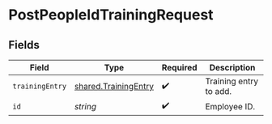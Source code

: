 # PostPeopleIdTrainingRequest


## Fields

| Field                                                               | Type                                                                | Required                                                            | Description                                                         |
| ------------------------------------------------------------------- | ------------------------------------------------------------------- | ------------------------------------------------------------------- | ------------------------------------------------------------------- |
| `trainingEntry`                                                     | [shared.TrainingEntry](../../../sdk/models/shared/trainingentry.md) | :heavy_check_mark:                                                  | Training entry to add.                                              |
| `id`                                                                | *string*                                                            | :heavy_check_mark:                                                  | Employee ID.                                                        |
